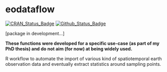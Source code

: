 
<!-- README.md is generated from README.Rmd. Please edit that file -->

# eodataflow

<!-- badges: start -->

[![CRAN\_Status\_Badge](http://www.r-pkg.org/badges/version/eodataflow)](https://cran.r-project.org/package=eodataflow)
[![Github\_Status\_Badge](https://img.shields.io/badge/Github-0.0.9007-blue.svg)](https://github.com/ptaconet/eodataflow)
<!-- badges: end -->

\[package in development…\]

**These functions were developed for a specific use-case (as part of my PhD thesis) and do not aim (for now) at being widely used.**

R workflow to automate the import of various kind of spatiotemporal earth observation data and eventually extract statistics around sampling points.
